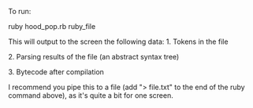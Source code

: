 To run:

ruby hood_pop.rb ruby_file 

This will output to the screen the following data:
     1. Tokens in the file<p>
     2. Parsing results of the file (an abstract syntax tree)<p>
     3. Bytecode after compilation<p>

I recommend you pipe this to a file (add "> file.txt" to the end of the ruby command above), as it's quite a bit for one screen.